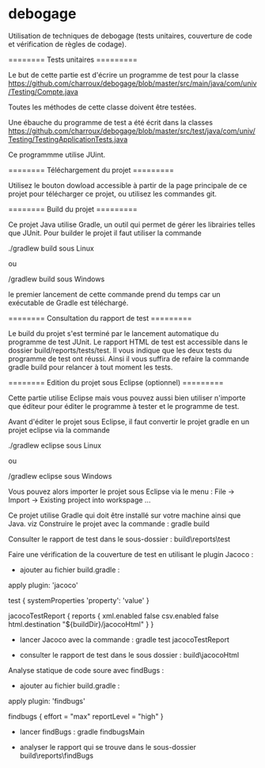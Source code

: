 debogage
========

Utilisation de techniques de debogage (tests unitaires, couverture de code et vérification de règles de codage).

======== Tests unitaires =========

Le but de cette partie est d'écrire un programme de test pour la classe https://github.com/charroux/debogage/blob/master/src/main/java/com/univ/Testing/Compte.java

Toutes les méthodes de cette classe doivent être testées.

Une ébauche du programme de test a été écrit dans la classes https://github.com/charroux/debogage/blob/master/src/test/java/com/univ/Testing/TestingApplicationTests.java

Ce programmme utilise JUint.

======== Téléchargement du projet =========

Utilisez le bouton dowload accessible à partir de la page principale de ce projet pour télécharger ce projet, ou utilisez les commandes git.

======== Build du projet =========

Ce projet Java utilise Gradle, un outil qui permet de gérer les librairies telles que JUnit. Pour builder le projet il faut utiliser la commande 

./gradlew build			sous Linux

ou

/gradlew build			sous Windows

le premier lancement de cette commande prend du temps car un exécutable de Gradle est téléchargé.

======== Consultation du rapport de test =========

Le build du projet s'est terminé par le lancement automatique du programme de test JUnit. Le rapport HTML de test est accessible dans le dossier build/reports/tests/test. Il vous indique que les deux tests du programme de test ont réussi. Ainsi il vous suffira de refaire la commande gradle build pour relancer à tout moment les tests.

======== Edition du projet sous Eclipse (optionnel) =========

Cette partie utilise Eclipse mais vous pouvez aussi bien utiliser n'importe que éditeur pour éditer le programme à tester et le programme de test.

Avant d'éditer le projet sous Eclipse, il faut convertir le projet gradle en un projet eclipse via la commande

./gradlew eclipse		sous Linux

ou

/gradlew eclipse		sous Windows

Vous pouvez alors importer le projet sous Eclipse via le menu : File -> Import -> Existing project into workspage ...


Ce projet utilise Gradle qui doit être installé sur votre machine ainsi que Java.
viz
Construire le projet avec la commande : gradle build

Consulter le rapport de test dans le sous-dossier : build\reports\test 

Faire une vérification de la couverture de test en utilisant le plugin Jacoco :

- ajouter au fichier build.gradle :

apply plugin: 'jacoco'

test {
    systemProperties 'property': 'value'
}

jacocoTestReport {
    reports {
        xml.enabled false
        csv.enabled false
        html.destination "${buildDir}/jacocoHtml"
    }
}

- lancer Jacoco avec la commande :  gradle test jacocoTestReport

- consulter le rapport de test dans le sous dossier : build\jacocoHtml

Analyse statique de code soure avec findBugs :

- ajouter au fichier build.gradle :

apply plugin: 'findbugs'

findbugs {
	effort = "max"
	reportLevel = "high"
}

- lancer findBugs : gradle findbugsMain

- analyser le rapport qui se trouve dans le sous-dossier build\reports\findBugs


